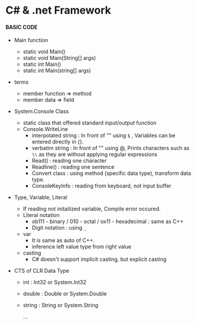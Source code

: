 # C# & .net Framework

#### BASIC CODE

* Main function
  * static void Main()
  * static void Main(String[] args)
  * static int Main()
  * static int Main(string[] args)
* terms
  * member function => method
  * member data => field



* System.Console Class
  * static class that offered standard input/output function
  * Console.WriteLine
    * interpolated string : In front of "" using `$` ,  Variables can be entered directly in {}.
    * verbatim string : In front of "" using @, Prints characters such as `\\` as they are without applying regular expressions
    * Read() : reading one character 
    * Readline() : reading one sentence
    * Convert class : using method (specific data type), transform data type.
    * ConsoleKeyInfo : reading from keyboard, not input buffer





* Type, Variable, Literal
  * If reading not initailized variable, Compile error occured.
  * Literal notation
    * ob111 - binary / 010 - octal / ox11 - hexadecimal   : same as C++
    * Digit notation : using `_`
  * var
    * It is same as auto of C++.
    * inference left value type from right value
  * casting
    * C# doesn't support implicit casting, but explicit casting



* CTS of CLR Data Type 

  * int : Int32 or System.Int32

  * double : Double or System.Double

  * string : String or System.String

    ...
